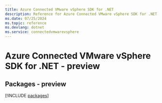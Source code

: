 ```yaml
---
title: Azure Connected VMware vSphere SDK for .NET
description: Reference for Azure Connected VMware vSphere SDK for .NET
ms.date: 07/25/2024
ms.topic: reference
ms.devlang: dotnet
ms.service: connectedvmwarevsphere
---
```

# Azure Connected VMware vSphere SDK for .NET - preview
## Packages - preview
[!INCLUDE [packages](connected-vmware-vsphere-index.md)]